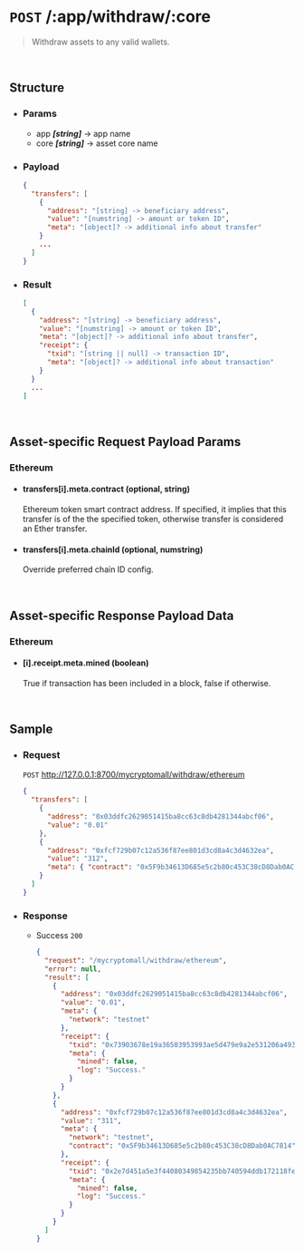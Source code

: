 # `POST` /:app/withdraw/:core
> Withdraw assets to any valid wallets.
<br />

## Structure

  - ### Params

    - app ***[string]*** -> app name
    - core ***[string]*** -> asset core name

  - ### Payload

    ```json
    {
      "transfers": [
        {
          "address": "[string] -> beneficiary address",
          "value": "[numstring] -> amount or token ID",
          "meta": "[object]? -> additional info about transfer"
        }
        ...
      ]
    }
    ```

  - ### Result

    ```json
    [
      {
        "address": "[string] -> beneficiary address",
        "value": "[numstring] -> amount or token ID",
        "meta": "[object]? -> additional info about transfer",
        "receipt": {
          "txid": "[string || null] -> transaction ID",
          "meta": "[object]? -> additional info about transaction"
        }
      }
      ...
    ]
    ```
<br />

## Asset-specific Request Payload Params
### Ethereum
- #### transfers[i].meta.contract (optional, string)
  Ethereum token smart contract address. If specified, it implies that this transfer is of the the specified token, otherwise transfer is considered an Ether transfer.
- #### transfers[i].meta.chainId (optional, numstring)
  Override preferred chain ID config. 
<br />

## Asset-specific Response Payload Data
### Ethereum
- #### [i].receipt.meta.mined (boolean)
  True if transaction has been included in a block, false if otherwise.
<br />

## Sample

  - ### Request
    `POST` http://127.0.0.1:8700/mycryptomall/withdraw/ethereum
    
    ```json
    {
      "transfers": [
        {
          "address": "0x03ddfc2629051415ba8cc63c8db4281344abcf06",
          "value": "0.01"
        },
        {
          "address": "0xfcf729b07c12a536f87ee801d3cd8a4c3d4632ea",
          "value": "312",
          "meta": { "contract": "0x5F9b34613D685e5c2b80c453C38cD8Dab0AC7814" }
        }
      ]
    }
    ```

  - ### Response
    
    - Success `200`

      ```json
      {
        "request": "/mycryptomall/withdraw/ethereum",
        "error": null,
        "result": [
          {
            "address": "0x03ddfc2629051415ba8cc63c8db4281344abcf06",
            "value": "0.01",
            "meta": {
              "network": "testnet"
            },
            "receipt": {
              "txid": "0x73903678e19a36503953993ae5d479e9a2e531206a49361a7d795dd7dc9f205c",
              "meta": {
                "mined": false,
                "log": "Success."
              }
            }
          },
          {
            "address": "0xfcf729b07c12a536f87ee801d3cd8a4c3d4632ea",
            "value": "311",
            "meta": {
              "network": "testnet",
              "contract": "0x5F9b34613D685e5c2b80c453C38cD8Dab0AC7814"
            },
            "receipt": {
              "txid": "0x2e7d451a5e3f44080349854235bb740594ddb172118fe09d261a883e1c8d6022",
              "meta": {
                "mined": false,
                "log": "Success."
              }
            }
          }
        ]
      }
      ```
